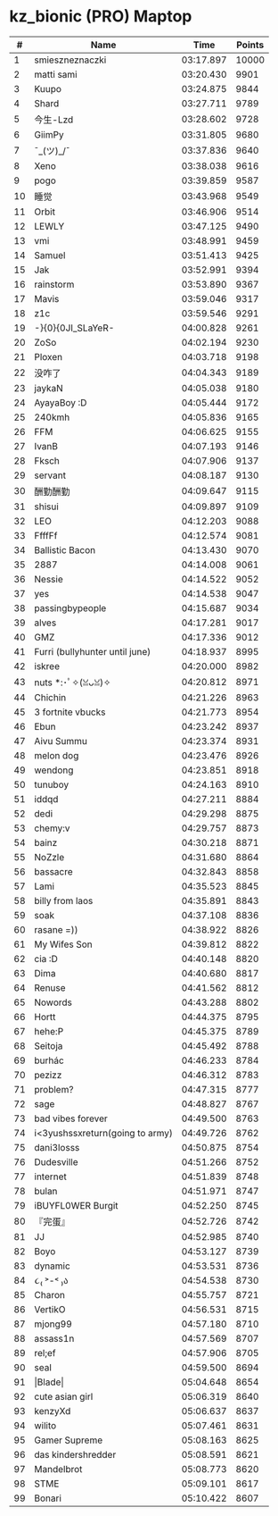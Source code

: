 # kz_bionic (PRO) Maptop

|  # | Name | Time | Points |
|-------------- | -------------- | -------------- | -------------- | 
| 1 | smieszneznaczki | 03:17.897 | 10000 | 
| 2 | matti sami | 03:20.430 | 9901 | 
| 3 | Kuupo | 03:24.875 | 9844 | 
| 4 | Shard | 03:27.711 | 9789 | 
| 5 | 今生-Lzd | 03:28.602 | 9728 | 
| 6 | GiimPy | 03:31.805 | 9680 | 
| 7 | ¯\_(ツ)_/¯ | 03:37.836 | 9640 | 
| 8 | Xeno | 03:38.038 | 9616 | 
| 9 | pogo | 03:39.859 | 9587 | 
| 10 | 睡觉 | 03:43.968 | 9549 | 
| 11 | Orbit | 03:46.906 | 9514 | 
| 12 | LEWLY | 03:47.125 | 9490 | 
| 13 | vmi | 03:48.991 | 9459 | 
| 14 | Samuel | 03:51.413 | 9425 | 
| 15 | Jak | 03:52.991 | 9394 | 
| 16 | rainstorm | 03:53.890 | 9367 | 
| 17 | Mavis | 03:59.046 | 9317 | 
| 18 | z1c | 03:59.546 | 9291 | 
| 19 | -}{0}{0JI_SLaYeR- | 04:00.828 | 9261 | 
| 20 | ZoSo | 04:02.194 | 9230 | 
| 21 | Ploxen | 04:03.718 | 9198 | 
| 22 | 没咋了 | 04:04.343 | 9189 | 
| 23 | jaykaN | 04:05.038 | 9180 | 
| 24 | AyayaBoy :D | 04:05.444 | 9172 | 
| 25 | 240kmh | 04:05.836 | 9165 | 
| 26 | FFM | 04:06.625 | 9155 | 
| 27 | IvanB | 04:07.193 | 9146 | 
| 28 | Fksch | 04:07.906 | 9137 | 
| 29 | servant | 04:08.187 | 9130 | 
| 30 | 酬勤酬勤 | 04:09.647 | 9115 | 
| 31 | shisui | 04:09.897 | 9109 | 
| 32 | LEO | 04:12.203 | 9088 | 
| 33 | FfffFf | 04:12.574 | 9081 | 
| 34 | Ballistic Bacon | 04:13.430 | 9070 | 
| 35 | 2887 | 04:14.008 | 9061 | 
| 36 | Nessie | 04:14.522 | 9052 | 
| 37 | yes | 04:14.538 | 9047 | 
| 38 | passingbypeople | 04:15.687 | 9034 | 
| 39 | alves | 04:17.281 | 9017 | 
| 40 | GMZ | 04:17.336 | 9012 | 
| 41 | Furri (bullyhunter until june) | 04:18.937 | 8995 | 
| 42 | iskree | 04:20.000 | 8982 | 
| 43 | nuts *:･ﾟ✧(ꈍᴗꈍ)✧ | 04:20.812 | 8971 | 
| 44 | Chichin | 04:21.226 | 8963 | 
| 45 | 3 fortnite vbucks | 04:21.773 | 8954 | 
| 46 | Ebun | 04:23.242 | 8937 | 
| 47 | Aivu Summu | 04:23.374 | 8931 | 
| 48 | melon dog | 04:23.476 | 8926 | 
| 49 | wendong | 04:23.851 | 8918 | 
| 50 | tunuboy | 04:24.163 | 8910 | 
| 51 | iddqd | 04:27.211 | 8884 | 
| 52 | dedi | 04:29.298 | 8875 | 
| 53 | chemy:v | 04:29.757 | 8873 | 
| 54 | bainz | 04:30.218 | 8871 | 
| 55 | NoZzle | 04:31.680 | 8864 | 
| 56 | bassacre | 04:32.843 | 8858 | 
| 57 | Lami | 04:35.523 | 8845 | 
| 58 | billy from laos | 04:35.891 | 8843 | 
| 59 | soak | 04:37.108 | 8836 | 
| 60 | rasane =)) | 04:38.922 | 8826 | 
| 61 | My Wifes Son | 04:39.812 | 8822 | 
| 62 | cia :D | 04:40.148 | 8820 | 
| 63 | Dima | 04:40.680 | 8817 | 
| 64 | Renuse | 04:41.562 | 8812 | 
| 65 | Nowords | 04:43.288 | 8802 | 
| 66 | Hortt | 04:44.375 | 8795 | 
| 67 | hehe:P | 04:45.375 | 8789 | 
| 68 | Seitoja | 04:45.492 | 8788 | 
| 69 | burhác | 04:46.233 | 8784 | 
| 70 | pezizz | 04:46.312 | 8783 | 
| 71 | problem? | 04:47.315 | 8777 | 
| 72 | sage | 04:48.827 | 8767 | 
| 73 | bad vibes forever | 04:49.500 | 8763 | 
| 74 | i<3yushssxreturn(going to army) | 04:49.726 | 8762 | 
| 75 | dani3losss | 04:50.875 | 8754 | 
| 76 | Dudesville | 04:51.266 | 8752 | 
| 77 | internet | 04:51.839 | 8748 | 
| 78 | bulan | 04:51.971 | 8747 | 
| 79 | iBUYFL0WER Burgit | 04:52.250 | 8745 | 
| 80 | 『完蛋』 | 04:52.726 | 8742 | 
| 81 | JJ | 04:52.985 | 8740 | 
| 82 | Boyo | 04:53.127 | 8739 | 
| 83 | dynamic | 04:53.531 | 8736 | 
| 84 | ૮₍ ˃-˂ ₎ა | 04:54.538 | 8730 | 
| 85 | Charon | 04:55.757 | 8721 | 
| 86 | VertikO | 04:56.531 | 8715 | 
| 87 | mjong99 | 04:57.180 | 8710 | 
| 88 | assass1n | 04:57.569 | 8707 | 
| 89 | rel;ef | 04:57.906 | 8705 | 
| 90 | seal | 04:59.500 | 8694 | 
| 91 | \|Blade\| | 05:04.648 | 8654 | 
| 92 | cute asian girl | 05:06.319 | 8640 | 
| 93 | kenzyXd | 05:06.637 | 8637 | 
| 94 | wilito | 05:07.461 | 8631 | 
| 95 | Gamer Supreme | 05:08.163 | 8625 | 
| 96 | das kindershredder | 05:08.591 | 8621 | 
| 97 | Mandelbrot | 05:08.773 | 8620 | 
| 98 | STME | 05:09.101 | 8617 | 
| 99 | Bonari | 05:10.422 | 8607 | 

